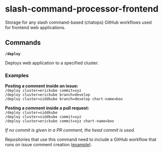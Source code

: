 # slash-command-processor-frontend

Storage for any slash command-based (chatops) GitHub workflows used for frontend web applications.

## Commands

**`/deploy`**

Deploys web application to a specified cluster.

### Examples

**Posting a comment inside an issue:**  
`/deploy cluster=erickube commit=xyz`  
`/deploy cluster=erickube branch=develop`   
`/deploy cluster=siddkube branch=develop chart-name=boo`

**Posting a comment inside a pull request:**  
`/deploy cluster=siddkube`  
`/deploy cluster=siddkube commit=xyz`   
`/deploy cluster=erickube commit=xyz chart-name=boo`

_If no commit is given in a PR comment, the head commit is used._

Repositories that use this command need to include a GitHub workflow that runs on issue comment
creation ([example](https://github.com/dictyBase/publication/blob/develop/.github/workflows/chatops.yml)).
